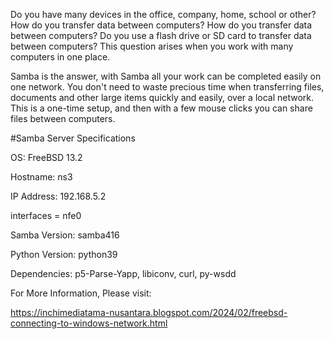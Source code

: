Do you have many devices in the office, company, home, school or other? How do you transfer data between computers? How do you transfer data between computers? Do you use a flash drive or SD card to transfer data between computers? This question arises when you work with many computers in one place.

Samba is the answer, with Samba all your work can be completed easily on one network. You don't need to waste precious time when transferring files, documents and other large items quickly and easily, over a local network. This is a one-time setup, and then with a few mouse clicks you can share files between computers.

#Samba Server Specifications

OS: FreeBSD 13.2

Hostname: ns3

IP Address: 192.168.5.2

interfaces = nfe0

Samba Version: samba416

Python Version: python39

Dependencies: p5-Parse-Yapp, libiconv, curl, py-wsdd


For More Information, Please visit:

https://inchimediatama-nusantara.blogspot.com/2024/02/freebsd-connecting-to-windows-network.html
